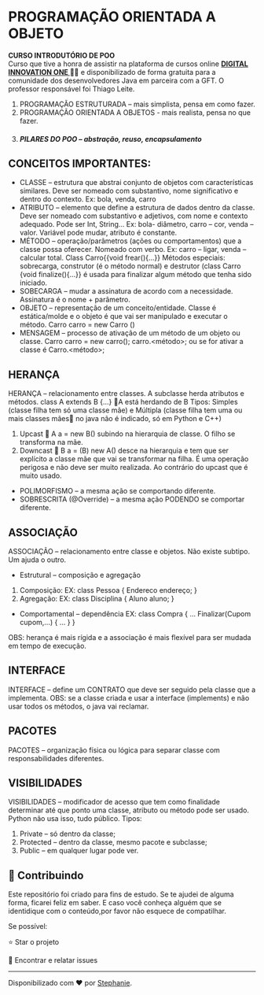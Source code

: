 # PROGRAMAÇÃO ORIENTADA A OBJETO

<p><strong>CURSO INTRODUTÓRIO DE POO</strong><br>
Curso que tive a honra de assistir na plataforma de cursos online <strong> <a href="https://web.digitalinnovation.one/home"> DIGITAL INNOVATION ONE  </a></strong> 🧡💛 e disponibilizado de forma gratuita para a comunidade dos desenvolvedores Java em parceira com a GFT. O professor responsável foi Thiago Leite.
</p>

1. PROGRAMAÇÃO ESTRUTURADA – mais simplista, pensa em como fazer.
2. PROGRAMAÇÃO ORIENTADA A OBJETOS - mais realista, pensa no que fazer.
3. #### ***PILARES DO POO – abstração, reuso, encapsulamento***

## CONCEITOS IMPORTANTES:
* CLASSE – estrutura que abstrai conjunto de objetos com características similares. Deve ser nomeado com substantivo, nome significativo e dentro do contexto. Ex: bola, venda, carro
* ATRIBUTO – elemento que define a estrutura de dados dentro da classe. Deve ser nomeado com substantivo e adjetivos, com nome e contexto adequado. Pode ser Int, String... Ex: bola- diâmetro, carro – cor, venda – valor. Variável pode mudar, atributo é constante.
* MÉTODO – operação/parâmetros (ações ou comportamentos) que a classe possa oferecer. Nomeado com verbo. Ex: carro – ligar, venda – calcular total. Class Carro{{void frear(){...}}
Métodos especiais: sobrecarga, construtor (é o método normal) e destrutor (class Carro {void finalize(){...}} é usada para finalizar algum método que tenha sido iniciado.
* SOBECARGA – mudar a assinatura de acordo com a necessidade. Assinatura é  o nome + parâmetro.
* OBJETO – representação de um conceito/entidade. Classe é estática/molde e o objeto é que vai ser manipulado e executar o método. Carro carro = new Carro ()
* MENSAGEM – processo de ativação de um método de um objeto ou classe. Carro carro = new carro(); carro.<método>; ou  se for ativar a classe é Carro.<método>;

## HERANÇA
HERANÇA – relacionamento entre classes. A subclasse herda atributos e métodos. class A extends B {...} A está herdando de B
Tipos: Simples (classe filha tem só uma classe mãe) e Múltipla (classe filha tem uma ou mais classes mães no java não é indicado, só em Python e C++)
1. Upcast  A a = new B() subindo na hierarquia de classe. O filho se transforma na mãe.
2. Downcast  B a = (B) new A() desce na hierarquia e tem que ser explícito a classe mãe que vai se transformar na filha. É uma operação perigosa e não deve ser muito realizada. Ao contrário do upcast que é muito usado.
* POLIMORFISMO – a mesma ação se comportando diferente.
* SOBRESCRITA (@Override) – a mesma ação PODENDO se comportar diferente.

## ASSOCIAÇÃO
ASSOCIAÇÃO – relacionamento entre classe e objetos. Não existe subtipo. Um ajuda o outro.
* Estrutural – composição e agregação
1. Composição:
EX: class Pessoa { 
	Endereco endereço;
       }
2. Agregação:
 EX: class Disciplina {
	Aluno aluno;
}
* Comportamental – dependência
EX: class Compra {
	...
	Finalizar(Cupom cupom,...) {
		...
	}
}

OBS: herança é mais rígida e a associação é mais flexível para ser mudada em tempo de execução.

## INTERFACE
INTERFACE – define um CONTRATO que deve ser seguido pela classe que a implementa.
OBS: se a classe criada e usar a interface (implements) e  não usar todos os métodos, o java vai reclamar.

## PACOTES
PACOTES – organização física ou lógica para separar classe com responsabilidades diferentes.

## VISIBILIDADES
VISIBILIDADES – modificador de acesso que tem como finalidade determinar até que ponto uma classe, atributo ou método pode ser usado. Python não usa isso, tudo público. Tipos:
1. Private – só dentro da classe;
2. Protected – dentro da classe, mesmo pacote e subclasse;
3. Public – em qualquer lugar pode ver.


<h2> 🤝 Contribuindo </h2>

Este repositório foi criado para fins de estudo.
Se te ajudei de alguma forma, ficarei feliz em saber. E caso você conheça alguém que se identidique com o conteúdo,por favor não esquece de compatilhar.

Se possível:

⭐️  Star o projeto

🐛 Encontrar e relatar issues


------------

Disponibilizado com ♥ por [Stephanie](https://www.linkedin.com/in/stephanie-souzas/).
